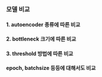 ### 모델 비교
#### 1. autoencoder 종류에 따른 비교
#### 2. bottleneck 크기에 따른 비교
#### 3. threshold 방법에 따른 비교  
  
#### epoch, batchsize 등등에 대해서도 비교
